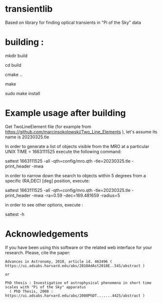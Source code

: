 # transientlib
   
   Based on library for finding optical transients in "Pi of the Sky" data

# building :

  mkdir build

  cd build

  cmake ..

  make

  sudo make install

# Example usage after building 

  Get TwoLineElement file (for example from https://github.com/marcinsokolowski/Two_Line_Elements ), let's assume its name is 20230325.tle

  In order to generate a list of objects visible from the MRO at a particular UNIX TIME = 1663111525 execute the following command:

  sattest 1663111525 -all -qth=config/mro.qth -tle=20230325.tle -print_header -mwa

  in order to narrow down the search to objects within 5 degrees from a specific (RA,DEC) [deg] position, execute:

  sattest 1663111525 -all -qth=config/mro.qth -tle=20230325.tle -print_header -mwa  -ra=0.59 -dec=169.481659 -radius=5


  in order to see other options, execute :

  sattest -h
  
  

# Acknowledgements

   If you have been using this software or the related web interface for your research. Please, cite the paper:
   
    Advances in Astronomy, 2010, article id. 463496 (  https://ui.adsabs.harvard.edu/abs/2010AdAst2010E..54S/abstract )

    or 

    PhD thesis : Investigation of astrophysical phenomena in short time scales with "Pi of the Sky" apparatus
      ( PhD Thesis, 2008 : https://ui.adsabs.harvard.edu/abs/2008PhDT.......442S/abstract )

